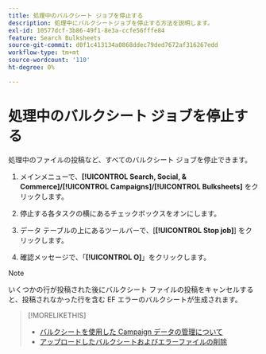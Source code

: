 ```yaml
---
title: 処理中のバルクシート ジョブを停止する
description: 処理中にバルクシートジョブを停止する方法を説明します。
exl-id: 10577dcf-3b86-49f1-8e3a-ccfe56fffe84
feature: Search Bulksheets
source-git-commit: d0f1c413134a0868ddec79ded7672af316267edd
workflow-type: tm+mt
source-wordcount: '110'
ht-degree: 0%

---
```


# 処理中のバルクシート ジョブを停止する

処理中のファイルの投稿など、すべてのバルクシート ジョブを停止できます。

1. メインメニューで、**[!UICONTROL Search, Social, & Commerce]/[!UICONTROL Campaigns]/[!UICONTROL Bulksheets]** をクリックします。

1. 停止する各タスクの横にあるチェックボックスをオンにします。

1. データ テーブルの上にあるツールバーで、[**[!UICONTROL Stop job]**] をクリックします。

1. 確認メッセージで、「**[!UICONTROL O]**」をクリックします。

>[!NOTE]
>
>いくつかの行が投稿された後にバルクシート ファイルの投稿をキャンセルすると、投稿されなかった行を含む EF エラーのバルクシートが生成されます。

>[!MORELIKETHIS]
>
>* [ バルクシートを使用した Campaign データの管理について ](bulksheet-about.md)
>* [ アップロードしたバルクシートおよびエラーファイルの削除 ](bulksheet-delete.md)
